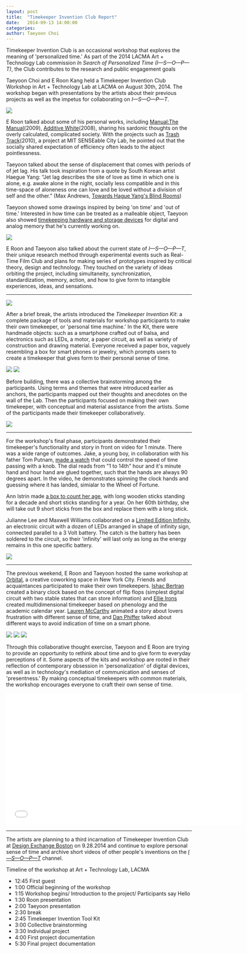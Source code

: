 ```yaml
---
layout: post
title:  "Timekeeper Invention Club Report"
date:   2014-09-13 14:00:00
categories:
author: Taeyoon Choi
---
```

Timekeeper Invention Club is an occasional workshop that explores the meaning of 'personalized time.' As part of the 2014 LACMA Art + Technology Lab commission *In Search of Personalized Time (I—S—O—P—T)*, the Club contributes to the research and public engagement goals 

Taeyoon Choi and E Roon Kang held a Timekeeper Invention Club Workshop in Art + Technology Lab at LACMA on August 30th, 2014. The workshop began with presentations by the artists about their previous projects as well as the impetus for collaborating on *I—S—O—P—T*.

![](https://farm4.staticflickr.com/3888/14946777298_a9116bea7b_z.jpg)

E Roon talked about some of his personal works, including [Manual:The Manual](http://eroonkang.com/projects/manual-the-manual/)(2009), [Additive White](http://eroonkang.com/projects/study-additive-white/)(2008), sharing his sardonic thoughts on the overly calculated, complicated society. With the projects such as [Trash Track](http://eroonkang.com/projects/trash-track/)(2010), a project at MIT SENSEable City Lab, he pointed out that the socially shared expectation of efficiency often leads to the abject pointlessness.

Taeyoon talked about the sense of displacement that comes with periods of of jet lag. His talk took inspiration from a quote by South Korean artist Haegue Yang: “Jet lag describes the site of love as time in which one is alone, e.g. awake alone in the night, socially less compatible and in this time-space of aloneness one can love and be loved without a division of self and the other.” (Max Andrews, <a href="http://www.lttds.org/assets/Andrews-HaegueYang-ENGL.pdf"> Towards Hague Yang's Blind Rooms</a>) 

Taeyoon showed some drawings inspired by being 'on time' and 'out of time.' Interested in how time can be treated as a malleable object, Taeyoon also showed [timekeeping hardware and storage devices](https://speakerdeck.com/tchoi8/timekeeper-invention-club) for digital and analog memory that he's currently working on.  

![](https://farm6.staticflickr.com/5583/15132949902_3f3c1a1881_z.jpg)

E Roon and Taeyoon also talked about the current state of *I—S—O—P—T*, their unique research method through experimental events such as Real-Time Film Club and plans for making series of prototypes inspired by critical theory, design and technology. They touched on the variety of ideas orbiting the project, including simultaneity, synchronization, standardization, memory, action, and how to give form to intangible experiences, ideas, and sensations.


***

![](https://farm4.staticflickr.com/3845/14946774938_e8d1152aa3_z.jpg)

After a brief break, the artists introduced the *Timekeeper Invention Kit*: a complete package of tools and materials for workshop participants to make their own timekeeper, or 'personal time machine.' In the Kit, there were handmade objects: such as a smartphone crafted out of balsa, and electronics such as LEDs, a motor, a paper circuit, as well as variety of construction and drawing material. Everyone received a paper box, vaguely resembling a box for smart phones or jewelry, which prompts users to create a timekeeper that gives form to their personal sense of time.

![](https://farm4.staticflickr.com/3871/15133336675_113dc73734_z.jpg)
![](https://farm4.staticflickr.com/3884/14946674170_4262b82456_z.jpg)

Before building, there was a collective brainstorming among the participants. Using terms and themes that were introduced earlier as anchors, the participants mapped out their thoughts and anecdotes on the wall of the Lab. Then the participants focused on making their own timekeeper, with conceptual and material assistance from the artists. Some of the participants made their timekeeper collaboratively.  

![](https://farm4.staticflickr.com/3848/15133336105_e756a2ee14_z.jpg)

***

For the workshop's final phase, participants demonstrated their timekeeper's functionality and story in front on video for 1 minute. There was a wide range of outcomes. Jake, a young boy, in collaboration with his father Tom Putnam, [made a watch](https://www.youtube.com/watch?v=JwSVnsNdwWw) that could control the speed of time passing with a knob. The dial reads from "1 to 14th" hour and it's minute hand and hour hand are glued together, such that the hands are always 90 degrees apart. In the video, he demonstrates spinning the clock hands and guessing where it has landed, simialar to the Wheel of Fortune.

Ann Istrin made [a box to count her age](https://www.youtube.com/watch?v=KWhb1elqhFA), with long wooden sticks standing for a decade and short sticks standing for a year. On her 60th birthday, she will take out 9 short sticks from the box and replace them with a long stick.

Julianne Lee and Maxwell Williams collaborated on a [Limited Edition Infinity](https://www.youtube.com/watch?v=hUag8vrAjvM), an electronic circuit with a dozen of LEDs arranged in shape of infinity sign, connected parallel to a 3 Volt battery. The catch is the battery has been soldered to the circuit, so their 'infinity' will last only as long as the energy remains in this one specific battery.

![](https://farm4.staticflickr.com/3887/14946633439_109822ca6a_z.jpg)

***

The previous weekend, E Roon and Taeyoon hosted the same workshop at [Orbital](http://orbitalnyc.com/), a creative coworking space in New York City. Friends and acquaintances participated to make their own timekeepers. [Ishac Bertran](https://www.youtube.com/watch?v=hRJ-zU7EPMM&list=PLXfQk5ShZ9LZzlrO3N35vJfepFlyB52Pp&index=14) created a binary clock based on the concept of flip flops (simplest digital circuit with two stable states that can store information) and [Ellie Irons](https://www.youtube.com/watch?v=RN5kxRrqOiU&index=16&list=PLXfQk5ShZ9LZzlrO3N35vJfepFlyB52Pp) created multidimensional timekeeper based on phenology and the academic calendar year. [Lauren McCarthy](https://www.youtube.com/watch?v=Ln4e6Fe9oQE&list=PLXfQk5ShZ9LZzlrO3N35vJfepFlyB52Pp&index=12) animated a story about lovers frustration with different sense of time, and [Dan Phiffer](https://www.youtube.com/watch?v=PPlDSJ-7gLA&list=PLXfQk5ShZ9LZzlrO3N35vJfepFlyB52Pp&index=10) talked about different ways to avoid indication of time on a smart phone.

![](https://farm4.staticflickr.com/3870/14947474808_52d76f3aec_z.jpg)
![](https://farm4.staticflickr.com/3873/15134029375_298d9391c6_z.jpg)
![](https://farm6.staticflickr.com/5587/14947470218_6a70a44abc_z.jpg)

Through this collaborative thought exercise, Taeyoon and E Roon are trying to provide an opportunity to rethink about time and to give form to everyday perceptions of it. Some aspects of the kits and workshop are rooted in their reflection of contemporary obsession in 'personalization' of digital devices, as well as in technology's mediation of communication and senses of 'presentness.' By making conceptual timekeepers with common materials, the workshop encourages everyone to craft their own sense of time.  

<iframe width="640" height="360" src="//www.youtube.com/embed/KWhb1elqhFA?list=PLXfQk5ShZ9LZzlrO3N35vJfepFlyB52Pp" frameborder="0" allowfullscreen></iframe>

***

The artists are planning to a third incarnation of Timekeeper Invention Club at [Design Exchange Boston](http://www.dxboston.com/session/timekeeper-invention-club/) on 9.28.2014 and continue to explore personal sense of time and archive short videos of other people's inventions on the [*I—S—O—P—T*](https://www.youtube.com/playlist?list=PLXfQk5ShZ9LZzlrO3N35vJfepFlyB52Pp) channel.


Timeline of the workshop at Art + Technology Lab, LACMA

* 12:45 First guest 
* 1:00 Official beginning of the workshop 
* 1:15 Workshop begins/ Introduction to the project/ Participants say Hello
* 1:30 Roon presentation
* 2:00 Taeyoon presentation
* 2:30 break
* 2:45 Timekeeper Invention Tool Kit
* 3:00 Collective brainstorming 
* 3:30 Individual project 
* 4:00 First project documentation
* 5:30 Final project documentation 